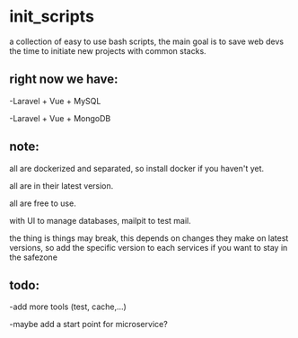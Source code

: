 # init_scripts
a collection of easy to use bash scripts, the main goal is to save web devs the time to initiate new projects with common stacks.
## right now we have:
-Laravel + Vue + MySQL

-Laravel + Vue + MongoDB

## note: 
all are dockerized and separated, so install docker if you haven't yet.

all are in their latest version.

all are free to use.

with UI to manage databases, mailpit to test mail.

the thing is things may break, this depends on changes they make on latest versions, so add the specific version to each services if you want to stay in the safezone
## todo: 
-add more tools (test, cache,...)

-maybe add a start point for microservice?


